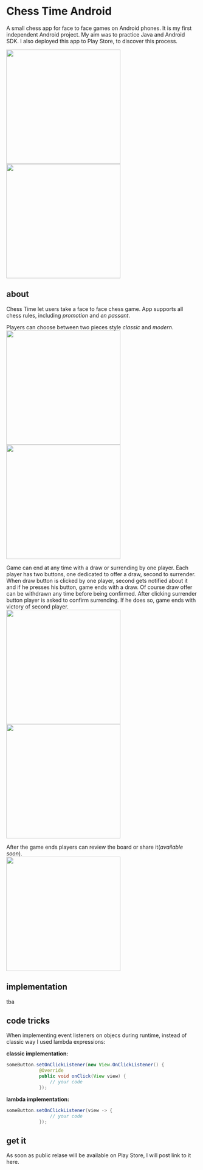 # Chess Time Android
A small chess app for face to face games on Android phones. It is my first independent Android project. My aim was to practice Java and Android SDK. I also deployed this app to Play Store, to discover this process. 

<img src="./docs/screenshots/main_menu.png" width="300dp" /> <img src="./docs/screenshots/game_1.png" width="300dp" />

## about
Chess Time let users take a face to face chess game. App supports all chess rules, including *promotion* and *en passant*.

Players can choose between two pieces style *classic* and *modern*.
<br><img src="./docs/screenshots/classic.png" width="300dp" /> <img src="./docs/screenshots/modern.png" width="300dp" />

Game can end at any time with a draw or surrending by one player. Each player has two buttons, one dedicated to offer a draw, second to surrender. When draw button is clicked by one player, second gets notified about it and if he presses his button, game ends with a draw. Of course draw offer can be withdrawn any time before being confirmed. After clicking surrender button player is asked to confirm surrending. If he does so, game ends with victory of second player. <br><img src="./docs/screenshots/draw_offer.png" width="300dp" /> <img src="./docs/screenshots/surreder.png" width="300dp" />

After the game ends players can review the board or share it(*available soon*).
<br><img src="./docs/screenshots/game_end.png" width="300dp" />

## implementation
tba

## code tricks
When implementing event listeners on objecs during runtime, instead of classic way I used lambda expressions:

**classic implementation:**
```java
someButton.setOnClickListener(new View.OnClickListener() {
            @Override
            public void onClick(View view) {
                // your code
            });
```

**lambda implementation:**
```java
someButton.setOnClickListener(view -> {
                // your code
            });
```

## get it
As soon as public relase will be available on Play Store, I will post link to it here.
